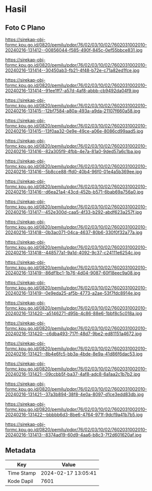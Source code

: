 # Hasil

## Foto C Plano

https://sirekap-obj-formc.kpu.go.id/0820/pemilu/pdpr/76/02/03/10/02/7602031002010-20240216-131412--00856044-f585-490f-845c-0ef55bbce831.jpg

https://sirekap-obj-formc.kpu.go.id/0820/pemilu/pdpr/76/02/03/10/02/7602031002010-20240216-131414--30450ab3-fb21-4f48-b72e-c71a82ed1fce.jpg

https://sirekap-obj-formc.kpu.go.id/0820/pemilu/pdpr/76/02/03/10/02/7602031002010-20240216-131414--91ee1ff7-a57d-4af8-abbb-cb9492da04f9.jpg

https://sirekap-obj-formc.kpu.go.id/0820/pemilu/pdpr/76/02/03/10/02/7602031002010-20240216-131415--12bf7584-a80a-493a-a9da-21107f660a58.jpg

https://sirekap-obj-formc.kpu.go.id/0820/pemilu/pdpr/76/02/03/10/02/7602031002010-20240216-131415--13f0aa32-0e9e-49ce-a06e-8086cd99aad5.jpg

https://sirekap-obj-formc.kpu.go.id/0820/pemilu/pdpr/76/02/03/10/02/7602031002010-20240216-131416--82a305f9-4fbb-4e7a-81a0-9ded57a6c1ba.jpg

https://sirekap-obj-formc.kpu.go.id/0820/pemilu/pdpr/76/02/03/10/02/7602031002010-20240216-131416--5b8cce88-ffd0-40b4-96f0-01e4a5b369ee.jpg

https://sirekap-obj-formc.kpu.go.id/0820/pemilu/pdpr/76/02/03/10/02/7602031002010-20240216-131416--d6ea21a4-43cd-452b-b571-6bab69a756a0.jpg

https://sirekap-obj-formc.kpu.go.id/0820/pemilu/pdpr/76/02/03/10/02/7602031002010-20240216-131417--452e300d-caa5-4f33-b292-abdf623a257f.jpg

https://sirekap-obj-formc.kpu.go.id/0820/pemilu/pdpr/76/02/03/10/02/7602031002010-20240216-131418--0b3ac071-04ca-4637-80b6-330f0f32a77a.jpg

https://sirekap-obj-formc.kpu.go.id/0820/pemilu/pdpr/76/02/03/10/02/7602031002010-20240216-131418--448577a1-9a1d-4092-9c37-c24111e6254c.jpg

https://sirekap-obj-formc.kpu.go.id/0820/pemilu/pdpr/76/02/03/10/02/7602031002010-20240216-131419--86df1bc1-1b76-4d04-9087-60f18eec9a08.jpg

https://sirekap-obj-formc.kpu.go.id/0820/pemilu/pdpr/76/02/03/10/02/7602031002010-20240216-131419--0e9eda25-af5b-4773-a2ae-53f7fdc8914e.jpg

https://sirekap-obj-formc.kpu.go.id/0820/pemilu/pdpr/76/02/03/10/02/7602031002010-20240216-131420--a5146271-d95b-4c86-88e6-1bbf8c5c018a.jpg

https://sirekap-obj-formc.kpu.go.id/0820/pemilu/pdpr/76/02/03/10/02/7602031002010-20240216-131420--c6dba493-717f-48d7-9be2-ed81151a4672.jpg

https://sirekap-obj-formc.kpu.go.id/0820/pemilu/pdpr/76/02/03/10/02/7602031002010-20240216-131421--8b4e6fc5-bb3a-4bde-8e9a-41d86f6dac53.jpg

https://sirekap-obj-formc.kpu.go.id/0820/pemilu/pdpr/76/02/03/10/02/7602031002010-20240216-131421--09ccbb5f-ba37-4af8-adc8-6a1aa2c1b7b2.jpg

https://sirekap-obj-formc.kpu.go.id/0820/pemilu/pdpr/76/02/03/10/02/7602031002010-20240216-131421--37a3b894-38f8-4e0a-8097-d1ce3edd83db.jpg

https://sirekap-obj-formc.kpu.go.id/0820/pemilu/pdpr/76/02/03/10/02/7602031002010-20240216-131422--bbbbb6d3-8be6-4764-971f-9dcf9a41b7b5.jpg

https://sirekap-obj-formc.kpu.go.id/0820/pemilu/pdpr/76/02/03/10/02/7602031002010-20240216-131413--8374ad19-60d9-4aa6-b8c3-7f2d601620af.jpg


## Metadata

| Key        | Value               |
| ---------- | ------------------- |
| Time Stamp | 2024-02-17 13:05:41 |
| Kode Dapil | 7601                |




